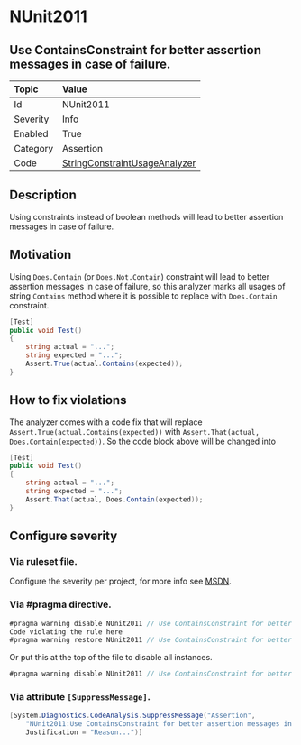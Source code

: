 # NUnit2011

## Use ContainsConstraint for better assertion messages in case of failure.

| Topic    | Value
| :--      | :--
| Id       | NUnit2011
| Severity | Info
| Enabled  | True
| Category | Assertion
| Code     | [StringConstraintUsageAnalyzer](https://github.com/nunit/nunit.analyzers/blob/0.4.0/src/nunit.analyzers/ConstraintUsage/StringConstraintUsageAnalyzer.cs)

## Description

Using constraints instead of boolean methods will lead to better assertion messages in case of failure.

## Motivation

Using `Does.Contain` (or `Does.Not.Contain`) constraint will lead to better assertion messages in case of failure,
so this analyzer marks all usages of string `Contains` method where it is possible to replace
with `Does.Contain` constraint.

```csharp
[Test]
public void Test()
{
    string actual = "...";
    string expected = "...";
    Assert.True(actual.Contains(expected));
}
```

## How to fix violations

The analyzer comes with a code fix that will replace `Assert.True(actual.Contains(expected))` with
`Assert.That(actual, Does.Contain(expected))`. So the code block above will be changed into

```csharp
[Test]
public void Test()
{
    string actual = "...";
    string expected = "...";
    Assert.That(actual, Does.Contain(expected));
}
```

<!-- start generated config severity -->
## Configure severity

### Via ruleset file.

Configure the severity per project, for more info see [MSDN](https://msdn.microsoft.com/en-us/library/dd264949.aspx).

### Via #pragma directive.

```csharp
#pragma warning disable NUnit2011 // Use ContainsConstraint for better assertion messages in case of failure.
Code violating the rule here
#pragma warning restore NUnit2011 // Use ContainsConstraint for better assertion messages in case of failure.
```

Or put this at the top of the file to disable all instances.

```csharp
#pragma warning disable NUnit2011 // Use ContainsConstraint for better assertion messages in case of failure.
```

### Via attribute `[SuppressMessage]`.

```csharp
[System.Diagnostics.CodeAnalysis.SuppressMessage("Assertion",
    "NUnit2011:Use ContainsConstraint for better assertion messages in case of failure.",
    Justification = "Reason...")]
```
<!-- end generated config severity -->
